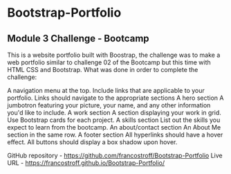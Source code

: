 # Bootstrap-Portfolio
## Module 3 Challenge - Bootcamp
This is a website portfolio built with Boostrap, the challenge was to make a web portfolio similar to challenge 02 of the Bootcamp but this time with HTML CSS and Bootstrap.
What was done in order to complete the challenge:

A navigation menu at the top.
Include links that are applicable to your portfolio.
Links should navigate to the appropriate sections
A hero section
A jumbotron featuring your picture, your name, and any other information you'd like to include.
A work section
A section displaying your work in grid.
Use Bootstrap cards for each project.
A skills section
List out the skills you expect to learn from the bootcamp.
An about/contact section
An About Me section in the same row.
A footer section
All hyperlinks should have a hover effect.
All buttons should display a box shadow upon hover.

GitHub repository - https://github.com/francostroff/Bootstrap-Portfolio
Live URL - https://francostroff.github.io/Bootstrap-Portfolio/
